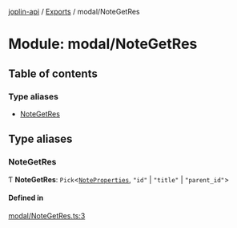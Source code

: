 [joplin-api](../README.md) / [Exports](../modules.md) / modal/NoteGetRes

# Module: modal/NoteGetRes

## Table of contents

### Type aliases

- [NoteGetRes](modal_NoteGetRes.md#notegetres)

## Type aliases

### NoteGetRes

Ƭ **NoteGetRes**: `Pick`<[`NoteProperties`](../interfaces/modal_NoteProperties.NoteProperties.md), `"id"` \| `"title"` \| `"parent_id"`\>

#### Defined in

[modal/NoteGetRes.ts:3](https://github.com/rxliuli/joplin-utils/blob/f2c832f/libs/joplin-api/src/modal/NoteGetRes.ts#L3)
